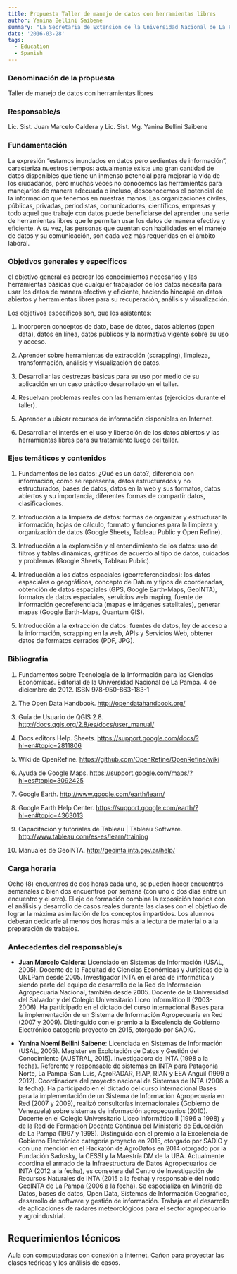 ```yaml
---
title: Propuesta Taller de manejo de datos con herramientas libres
author: Yanina Bellini Saibene
summary: "La Secretaria de Extension de la Universidad Nacional de La Pampa realiza una llamado anual a propuestas de cursos extracurriculares.  Con Juan Marcelo Caldera presentamos esta propuesta para un Taller de manejo de datos con herramientas libres para dictarlo de forma gratuita en instalaciones de la universidad y con certificacion de esa casa de estudios."
date: '2016-03-28'
tags:
  - Education
  - Spanish
---
```



### Denominación de la propuesta
Taller de manejo de datos con herramientas libres


### Responsable/s

Lic. Sist. Juan Marcelo Caldera y Lic. Sist. Mg. Yanina Bellini Saibene


### Fundamentación

La expresión “estamos inundados en datos pero sedientes de información”, caracteriza nuestros tiempos: actualmente existe una gran cantidad de datos disponibles que tiene un inmenso potencial para mejorar la vida de los ciudadanos, pero muchas veces no conocemos las herramientas para manejarlos de manera adecuada o incluso, desconocemos el potencial de la información que tenemos en nuestras manos.  Las organizaciones civiles, públicas, privadas, periodistas, comunicadores, científicos, empresas y todo aquel que trabaje con datos puede beneficiarse del aprender una serie de herramientas libres que le permitan usar los datos de manera efectiva y eficiente.  A su vez, las personas que cuentan con habilidades en el manejo de datos y su comunicación, son cada vez más requeridas en el ámbito laboral.

### Objetivos generales y específicos

el objetivo general es acercar los conocimientos necesarios y las herramientas básicas que cualquier trabajador de los datos necesita para usar los datos de manera efectiva y eficiente, haciendo hincapié en datos abiertos y herramientas libres para su recuperación, análisis y visualización.

Los objetivos específicos son, que los asistentes:

1.	Incorporen conceptos de dato, base de datos, datos abiertos (open data), datos en línea, datos públicos y la normativa vigente sobre su uso y acceso.

2.	Aprender sobre herramientas de extracción (scrapping), limpieza, transformación, análisis y visualización de datos.

3.	Desarrollar las destrezas básicas para su uso por medio de su aplicación en un caso práctico desarrollado en el taller.

4.	Resuelvan problemas reales con las herramientas (ejercicios durante el taller).

5.	Aprender a ubicar recursos de información disponibles en Internet.  

6.	Desarrollar el interés en el uso y liberación de los datos abiertos y las herramientas libres para su tratamiento luego del taller.

### Ejes temáticos y contenidos

1. Fundamentos de los datos: ¿Qué es un dato?, diferencia con información, como se representa, datos estructurados y no estructurados, bases de datos, datos en la web y sus formatos, datos abiertos y su importancia, diferentes formas de compartir datos, clasificaciones.

2. Introducción a la limpieza de datos: formas de organizar y estructurar la información, hojas de cálculo, formato y funciones para la limpieza y organización de datos (Google Sheets, Tableau Public y Open Refine).

3. Introducción a la exploración y el entendimiento de los datos: uso de filtros y tablas dinámicas, gráficos de acuerdo al tipo de datos, cuidados y problemas (Google Sheets, Tableau Public). 

4. Introducción a los datos espaciales (georreferenciados): los datos espaciales o geográficos, concepto de Datum y tipos de coordenadas, obtención de datos espaciales (GPS, Google Earth-Maps, GeoINTA), formatos de datos espaciales, servicios web maping, fuente de información georeferenciada (mapas e imágenes satelitales), generar mapas (Google Earth-Maps, Quantum GIS).

5. Introducción a la extracción de datos: fuentes de datos, ley de acceso a la información, scrapping en la web, APIs y Servicios Web, obtener datos de formatos cerrados (PDF, JPG).

### Bibliografía

1.	Fundamentos sobre Tecnología de la Información para las Ciencias Económicas. Editorial de la Universidad Nacional de La Pampa. 4 de diciembre de 2012. ISBN 978-950-863-183-1

2.	The Open Data Handbook. http://opendatahandbook.org/ 

3.	Guía de Usuario de QGIS 2.8. http://docs.qgis.org/2.8/es/docs/user_manual/ 

4.	Docs editors Help. Sheets. https://support.google.com/docs/?hl=en#topic=2811806 

5.	Wiki de OpenRefine. https://github.com/OpenRefine/OpenRefine/wiki 

6.	Ayuda de Google Maps. https://support.google.com/maps/?hl=es#topic=3092425 

7.	Google Earth. http://www.google.com/earth/learn/

8.	Google Earth Help Center. https://support.google.com/earth/?hl=en#topic=4363013 

9.	Capacitación y tutoriales de Tableau | Tableau Software. http://www.tableau.com/es-es/learn/training 

10.	Manuales de GeoINTA. http://geointa.inta.gov.ar/help/ 

### Carga horaria

Ocho (8) encuentros de dos horas cada uno, se pueden hacer encuentros semanales o bien dos encuentros por semana (con uno o dos días entre un encuentro y el otro).  El eje de formación combina la exposición teórica con el análisis y desarrollo de casos reales durante las clases con el objetivo de lograr la máxima asimilación de los conceptos impartidos.  Los alumnos deberán dedicarle al menos dos horas más a la lectura de material o a la preparación de trabajos.

### Antecedentes del responsable/s

* **Juan Marcelo Caldera**: Licenciado en Sistemas de Información (USAL, 2005). Docente de la Facultad de Ciencias Económicas y Jurídicas de la UNLPam desde 2005. Investigador INTA en el área de informática y siendo parte del equipo de desarrollo de la Red de Información Agropecuaria Nacional, también desde 2005.  Docente de la Universidad del Salvador y del Colegio Universitario Liceo Informático II (2003-2006).  Ha participado en el dictado del curso internacional Bases para la implementación de un Sistema de Información Agropecuaria en Red (2007 y 2009).  Distinguido con el premio a la Excelencia de Gobierno Electrónico categoría proyecto en 2015, otorgado por SADIO.

* **Yanina Noemí Bellini Saibene**: Licenciada en Sistemas de Información (USAL, 2005). Magister en Explotación de Datos y Gestión del Conocimiento (AUSTRAL, 2015). Investigadora de INTA (1998 a la fecha). Referente y responsable de sistemas en INTA para Patagonia Norte, La Pampa-San Luis, AgroRADAR, RIAP, RIAN y EEA Anguil (1999 a 2012). Coordinadora del proyecto nacional de Sistemas de INTA (2006 a la fecha). Ha participado en el dictado del curso internacional Bases para la implementación de un Sistema de Información Agropecuaria en Red (2007 y 2009), realizó consultorías internacionales (Gobierno de Venezuela) sobre sistemas de información agropecuarios (2010).  Docente en el Colegio Universitario Liceo Informático II (1996 a 1998) y de la Red de Formación Docente Continua del Ministerio de Educación de La Pampa (1997 y 1998).  Distinguida con el premio a la Excelencia de Gobierno Electrónico categoría proyecto en 2015, otorgado por SADIO y con una mención en el Hackatón de AgroDatos en 2014 otorgado por la Fundación Sadosky, la CESSI y la Maestría DM de la UBA. Actualmente coordina el armado de la Infraestructura de Datos Agropecuarios de INTA (2012 a la fecha), es consejera del Centro de Investigación de Recursos Naturales de INTA (2015 a la fecha) y responsable del nodo GeoINTA de La Pampa (2006 a la fecha). Se especializa en Minería de Datos, bases de datos, Open Data, Sistemas de Información Geográfico, desarrollo de software y gestión de información. Trabaja en el desarrollo de aplicaciones de radares meteorológicos para el sector agropecuario y agroindustrial.  

## Requerimientos técnicos

Aula con computadoras con conexión a internet. Cañon para proyectar las clases teóricas y los análisis de casos.

